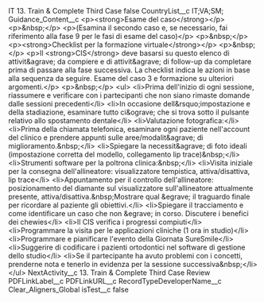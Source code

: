 <?xml version="1.0" encoding="UTF-8"?>
<CustomMetadata xmlns="http://soap.sforce.com/2006/04/metadata" xmlns:xsi="http://www.w3.org/2001/XMLSchema-instance" xmlns:xsd="http://www.w3.org/2001/XMLSchema">
    <label>IT 13. Train &amp; Complete Third Case</label>
    <protected>false</protected>
    <values>
        <field>CountryList__c</field>
        <value xsi:type="xsd:string">IT;VA;SM;</value>
    </values>
    <values>
        <field>Guidance_Content__c</field>
        <value xsi:type="xsd:string">&lt;p&gt;&lt;strong&gt;Esame del caso&lt;/strong&gt;&lt;/p&gt;
&lt;p&gt;&amp;nbsp;&lt;/p&gt;
&lt;p&gt;(Esamina il secondo caso e, se necessario, fai riferimento alla fase 9 per le fasi di esame del caso)&lt;/p&gt;
&lt;p&gt;&amp;nbsp;&lt;/p&gt;
&lt;p&gt;&lt;strong&gt;Checklist per la formazione virtuale&lt;/strong&gt;&lt;/p&gt;
&lt;p&gt;&amp;nbsp;&lt;/p&gt;
&lt;p&gt;Il &lt;strong&gt;CIS&lt;/strong&gt; deve basarsi su questo elenco di attivit&amp;agrave; da compiere e di attivit&amp;agrave; di follow-up da completare prima di passare alla fase successiva. La checklist indica le azioni in base alla sequenza da seguire. Esame del caso 3 e formazione su ulteriori argomenti.&lt;/p&gt;
&lt;p&gt;&amp;nbsp;&lt;/p&gt;
&lt;ul&gt;
&lt;li&gt;Prima dell&apos;inizio di ogni sessione, riassumere e verificare con i partecipanti che non siano rimaste domande dalle sessioni precedenti&lt;/li&gt;
&lt;li&gt;In occasione dell&amp;rsquo;impostazione e della stadiazione, esaminare tutto ci&amp;ograve; che si trova sotto il pulsante relativo allo spostamento dentale&lt;/li&gt;
&lt;li&gt;Valutazione fotografica:&lt;/li&gt;
&lt;li&gt;Prima della chiamata telefonica, esaminare ogni paziente nell&apos;account del clinico e prendere appunti sulle aree/modalit&amp;agrave; di miglioramento.&amp;nbsp;&lt;/li&gt;
&lt;li&gt;Spiegare la necessit&amp;agrave; di foto ideali (impostazione corretta del modello, collegamento lip trace)&amp;nbsp;&lt;/li&gt;
&lt;li&gt;Strumenti software per la poltrona clinica:&amp;nbsp;&lt;/li&gt;
&lt;li&gt;Visita iniziale per la consegna dell&apos;allineatore: visualizzatore tempistica, attiva/disattiva, lip trace&lt;/li&gt;
&lt;li&gt;Appuntamento per il controllo dell&apos;allineatore: posizionamento del diamante sul visualizzatore sull&apos;allineatore attualmente presente, attiva/disattiva.&amp;nbsp;Mostrare qual &amp;egrave; il traguardo finale per ricordare al paziente gli obiettivi.&lt;/li&gt;
&lt;li&gt;Spiegare il tracciamento e come identificare un caso che non &amp;egrave; in corso. Discutere i benefici dei chewies&lt;/li&gt;
&lt;li&gt;Il CIS verifica i progressi compiuti&lt;/li&gt;
&lt;li&gt;Programmare la visita per le applicazioni cliniche (1 ora in studio)&lt;/li&gt;
&lt;li&gt;Programmare e pianificare l&apos;evento della Giornata SureSmile&lt;/li&gt;
&lt;li&gt;Suggerire di codificare i pazienti ortodontici nel software di gestione dello studio&lt;/li&gt;
&lt;li&gt;Se il partecipante ha avuto problemi con i concetti, prenderne nota e tenerlo in evidenza per la sessione successiva&amp;nbsp;&lt;/li&gt;
&lt;/ul&gt;</value>
    </values>
    <values>
        <field>NextActivity__c</field>
        <value xsi:type="xsd:string">13. Train &amp; Complete Third Case Review</value>
    </values>
    <values>
        <field>PDFLinkLabel__c</field>
        <value xsi:nil="true"/>
    </values>
    <values>
        <field>PDFLinkURL__c</field>
        <value xsi:nil="true"/>
    </values>
    <values>
        <field>RecordTypeDeveloperName__c</field>
        <value xsi:type="xsd:string">Clear_Aligners_Global</value>
    </values>
    <values>
        <field>isTest__c</field>
        <value xsi:type="xsd:boolean">false</value>
    </values>
</CustomMetadata>
